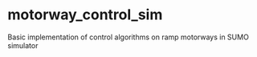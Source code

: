 # motorway_control_sim
Basic implementation of control algorithms on ramp motorways in SUMO simulator
